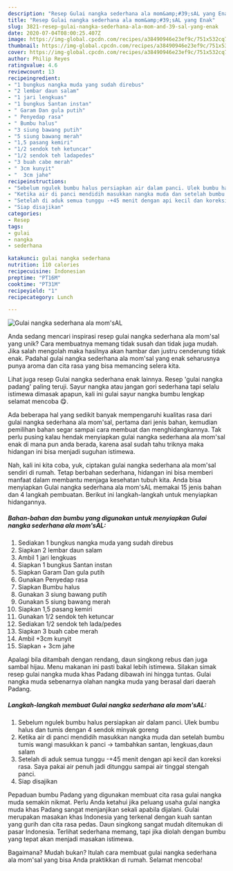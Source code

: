 ```yaml
---
description: "Resep Gulai nangka sederhana ala mom&amp;#39;sAL yang Enak"
title: "Resep Gulai nangka sederhana ala mom&amp;#39;sAL yang Enak"
slug: 3821-resep-gulai-nangka-sederhana-ala-mom-and-39-sal-yang-enak
date: 2020-07-04T08:00:25.407Z
image: https://img-global.cpcdn.com/recipes/a38490946e23ef9c/751x532cq70/gulai-nangka-sederhana-ala-momsal-foto-resep-utama.jpg
thumbnail: https://img-global.cpcdn.com/recipes/a38490946e23ef9c/751x532cq70/gulai-nangka-sederhana-ala-momsal-foto-resep-utama.jpg
cover: https://img-global.cpcdn.com/recipes/a38490946e23ef9c/751x532cq70/gulai-nangka-sederhana-ala-momsal-foto-resep-utama.jpg
author: Philip Reyes
ratingvalue: 4.6
reviewcount: 13
recipeingredient:
- "1 bungkus nangka muda yang sudah direbus"
- "2 lembar daun salam"
- "1 jari lengkuas"
- "1 bungkus Santan instan"
- " Garam Dan gula putih"
- " Penyedap rasa"
- " Bumbu halus"
- "3 siung bawang putih"
- "5 siung bawang merah"
- "1,5 pasang kemiri"
- "1/2 sendok teh ketuncar"
- "1/2 sendok teh ladapedes"
- "3 buah cabe merah"
- " 3cm kunyit"
- "  3cm jahe"
recipeinstructions:
- "Sebelum ngulek bumbu halus persiapkan air dalam panci. Ulek bumbu halus dan tumis dengan 4 sendok minyak goreng"
- "Ketika air di panci mendidih masukkan nangka muda dan setelah bumbu tumis wangi masukkan k panci -&gt; tambahkan santan, lengkuas,daun salam"
- "Setelah di aduk semua tunggu -+45 menit dengan api kecil dan koreksi rasa. Saya pakai air penuh jadi ditunggu sampai air tinggal stengah panci."
- "Siap disajikan"
categories:
- Resep
tags:
- gulai
- nangka
- sederhana

katakunci: gulai nangka sederhana 
nutrition: 110 calories
recipecuisine: Indonesian
preptime: "PT16M"
cooktime: "PT31M"
recipeyield: "1"
recipecategory: Lunch

---
```



![Gulai nangka sederhana ala mom&#39;sAL](https://img-global.cpcdn.com/recipes/a38490946e23ef9c/751x532cq70/gulai-nangka-sederhana-ala-momsal-foto-resep-utama.jpg)

Anda sedang mencari inspirasi resep gulai nangka sederhana ala mom&#39;sal yang unik? Cara membuatnya memang tidak susah dan tidak juga mudah. Jika salah mengolah maka hasilnya akan hambar dan justru cenderung tidak enak. Padahal gulai nangka sederhana ala mom&#39;sal yang enak seharusnya punya aroma dan cita rasa yang bisa memancing selera kita.

Lihat juga resep Gulai nangka sederhana enak lainnya. Resep &#39;gulai nangka padang&#39; paling teruji. Sayur nangka atau jangan gori sederhana tapi selalu istimewa dimasak apapun, kali ini gulai sayur nangka bumbu lengkap selamat mencoba 😋.

Ada beberapa hal yang sedikit banyak mempengaruhi kualitas rasa dari gulai nangka sederhana ala mom&#39;sal, pertama dari jenis bahan, kemudian pemilihan bahan segar sampai cara membuat dan menghidangkannya. Tak perlu pusing kalau hendak menyiapkan gulai nangka sederhana ala mom&#39;sal enak di mana pun anda berada, karena asal sudah tahu triknya maka hidangan ini bisa menjadi suguhan istimewa.


Nah, kali ini kita coba, yuk, ciptakan gulai nangka sederhana ala mom&#39;sal sendiri di rumah. Tetap berbahan sederhana, hidangan ini bisa memberi manfaat dalam membantu menjaga kesehatan tubuh kita. Anda bisa menyiapkan Gulai nangka sederhana ala mom&#39;sAL memakai 15 jenis bahan dan 4 langkah pembuatan. Berikut ini langkah-langkah untuk menyiapkan hidangannya.

<!--inarticleads1-->

##### Bahan-bahan dan bumbu yang digunakan untuk menyiapkan Gulai nangka sederhana ala mom&#39;sAL:

1. Sediakan 1 bungkus nangka muda yang sudah direbus
1. Siapkan 2 lembar daun salam
1. Ambil 1 jari lengkuas
1. Siapkan 1 bungkus Santan instan
1. Siapkan  Garam Dan gula putih
1. Gunakan  Penyedap rasa
1. Siapkan  Bumbu halus
1. Gunakan 3 siung bawang putih
1. Gunakan 5 siung bawang merah
1. Siapkan 1,5 pasang kemiri
1. Gunakan 1/2 sendok teh ketuncar
1. Sediakan 1/2 sendok teh lada/pedes
1. Siapkan 3 buah cabe merah
1. Ambil  +3cm kunyit
1. Siapkan  + 3cm jahe


Apalagi bila ditambah dengan rendang, daun singkong rebus dan juga sambal hijau. Menu makanan ini pasti bakal lebih istimewa. Silakan simak resep gulai nangka muda khas Padang dibawah ini hingga tuntas. Gulai nangka muda sebenarnya olahan nangka muda yang berasal dari daerah Padang. 

<!--inarticleads2-->

##### Langkah-langkah membuat Gulai nangka sederhana ala mom&#39;sAL:

1. Sebelum ngulek bumbu halus persiapkan air dalam panci. Ulek bumbu halus dan tumis dengan 4 sendok minyak goreng
1. Ketika air di panci mendidih masukkan nangka muda dan setelah bumbu tumis wangi masukkan k panci -&gt; tambahkan santan, lengkuas,daun salam
1. Setelah di aduk semua tunggu -+45 menit dengan api kecil dan koreksi rasa. Saya pakai air penuh jadi ditunggu sampai air tinggal stengah panci.
1. Siap disajikan


Pepaduan bumbu Padang yang digunakan membuat cita rasa gulai nangka muda semakin nikmat. Perlu Anda ketahui jika peluang usaha gulai nangka muda khas Padang sangat menjanjikan sekali apabila dijalani. Gulai merupakan masakan khas Indonesia yang terkenal dengan kuah santan yang gurih dan cita rasa pedas. Daun singkong sangat mudah ditemukan di pasar Indonesia. Terlihat sederhana memang, tapi jika diolah dengan bumbu yang tepat akan menjadi masakan istimewa. 

Bagaimana? Mudah bukan? Itulah cara membuat gulai nangka sederhana ala mom&#39;sal yang bisa Anda praktikkan di rumah. Selamat mencoba!
